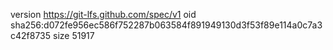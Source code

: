 version https://git-lfs.github.com/spec/v1
oid sha256:d072fe956ec586f752287b063584f891949130d3f53f89e114a0c7a3c42f8735
size 51917
